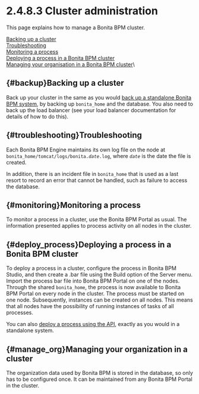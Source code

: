 
2.4.8.3 Cluster administration
==============================

This page explains how to manage a Bonita BPM cluster.

[Backing up a cluster](#backup)\
[Troubleshooting](#troubleshooting)\
[Monitoring a process](#monitoring)\
[Deploying a process in a Bonita BPM cluster](#deploy_process)\
[Managing your organisation in a Bonita BPM cluster](#manage_org)\

[](){#backup}Backing up a cluster
---------------------------------

Back up your cluster in the same as you would [back up a standalone Bonita BPM system](/back-bonita-bpm-platform-0), by backing up `bonita_home` and the database.
You also need to back up the load balancer (see your load balancer documentation for details of how to do this).

[](){#troubleshooting}Troubleshooting
-------------------------------------

Each Bonita BPM Engine maintains its own log file on the node at `bonita_home/tomcat/logs/bonita.`*`date`*`.log`,
where *`date`* is the date the file is created.

In addition, there is an incident file in `bonita_home` that is used as a last resort to record an error that cannot be handled, such as failure to access the database.

[](){#monitoring}Monitoring a process
-------------------------------------

To monitor a process in a cluster, use the Bonita BPM Portal as usual. The information presented applies to process activity on all nodes in the cluster.

[](){#deploy_process}Deploying a process in a Bonita BPM cluster
----------------------------------------------------------------

To deploy a process in a cluster, configure the process in Bonita BPM Studio, and then create a .bar file using the Build option of the Server menu.
Import the process bar file into Bonita BPM Portal on one of the nodes. Through the shared `bonita_home`, the process is now available to Bonita BPM Portal on every node in the cluster.
The process must be started on one node. Subsequently, instances can be created on all nodes.
This means that all nodes have the possibility of running instances of tasks of all processes.

You can also [deploy a process using the API](/manage-process#deploy), exactly as you would in a standalone system.

[](){#manage_org}Managing your organization in a cluster
--------------------------------------------------------

The organization data used by Bonita BPM is stored in the database, so only has to be configured once. It can be maintained from any Bonita BPM Portal in the cluster.

